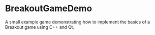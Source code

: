 # BreakoutGameDemo
A small example game demonstrating how to implement the basics of a Breakout game using C++ and Qt.
